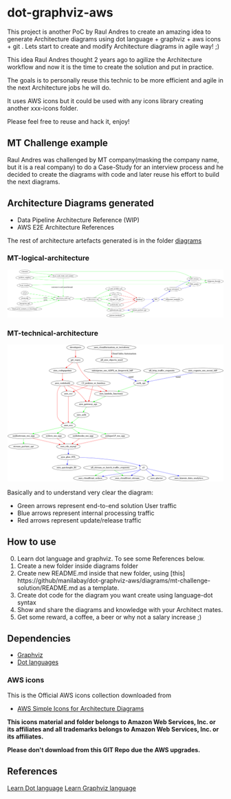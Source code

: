 # dot-graphviz-aws
This project is another PoC by Raul Andres to create an amazing idea to generate Architecture diagrams using dot language + graphviz + aws icons + git . Lets start to create and modify Architecture diagrams in agile way! ;)

This idea Raul Andres thought 2 years ago to agilize the Architecture workflow and now it is the time to create the solution and put in practice.

The goals is to personally reuse this technic to be more efficient and agile in the next Architecture jobs he will do.

It uses AWS icons but it could be used with any icons library creating another xxx-icons folder.

Please feel free to reuse and hack it, enjoy!

## MT Challenge example
Raul Andres was challenged by MT company(masking the company name, but it is a real company) to do a Case-Study for an interview process and he decided to create the diagrams with code and later reuse his effort to build the next diagrams.

## Architecture Diagrams generated

* Data Pipeline Architecture Reference (WIP)
* AWS E2E Architecture References

The rest of architecture artefacts generated is in the folder [diagrams](https://github.com/manilabay/dot-graphviz-aws/diagrams/)

### MT-logical-architecture  

![MT-logical-architecture](diagrams/mt-challenge-solution/mt-logical-architecture.png?raw=true "MT-logical-architecture")

### MT-technical-architecture  

![MT-technical-architecture](diagrams/mt-challenge-solution/mt-technical-architecture.png?raw=true "MT-technical-architecture")

Basically and to understand very clear the diagram:

* Green arrows represent end-to-end solution User traffic
* Blue arrows represent internal processing traffic
* Red arrows represent update/release traffic

## How to use

0. Learn dot language and graphviz. To see some References below.
1. Create a new folder inside diagrams folder
2. Create new README.md inside that new folder, using [this] https://github/manilabay/dot-graphviz-aws/diagrams/mt-challenge-solution/README.md as a template.
3. Create dot code for the diagram you want create using language-dot syntax
4. Show and share the diagrams and knowledge with your Architect mates.
5. Get some reward, a coffee, a beer or why not a salary increase ;)

## Dependencies

* [Graphviz](https://aws.amazon.com/architecture/icons/)
* [Dot languages](https://aws.amazon.com/architecture/icons/)

### AWS icons
This is the Official AWS icons collection downloaded from
* [AWS Simple Icons for Architecture Diagrams](https://aws.amazon.com/architecture/icons/)

**This icons material and folder belongs to Amazon Web Services, Inc. or its affiliates and all trademarks belongs to Amazon Web Services, Inc. or its affiliates.**

**Please don't download from this GIT Repo due the AWS upgrades.**

## References

[Learn Dot language](https://www.graphviz.org/doc/info/lang.html)
[Learn Graphviz language](https://www.graphviz.org)
